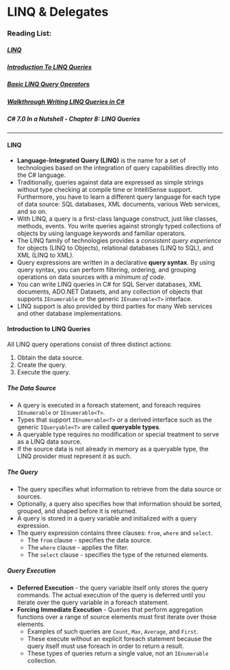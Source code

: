 # LINQ & Delegates

### Reading List:

##### [LINQ](https://docs.microsoft.com/en-us/dotnet/csharp/programming-guide/concepts/linq/)
##### [Introduction To LINQ Queries](https://docs.microsoft.com/en-us/dotnet/csharp/programming-guide/concepts/linq/introduction-to-linq-queries)
##### [Basic LINQ Query Operators](https://docs.microsoft.com/en-us/dotnet/csharp/programming-guide/concepts/linq/basic-linq-query-operations)
##### [Walkthrough Writing LINQ Queries in C#](https://docs.microsoft.com/en-us/dotnet/csharp/programming-guide/concepts/linq/walkthrough-writing-queries-linq)
##### C# 7.0 In a Nutshell - Chapter 8: LINQ Queries

---

#### LINQ

* **Language-Integrated Query (LINQ)** is the name for a set of technologies based on the integration of query capabilities directly into the C# language. 
* Traditionally, queries against data are expressed as simple strings without type checking at compile time or IntelliSense support. Furthermore, you have to learn a different query language for each type of data source: SQL databases, XML documents, various Web services, and so on. 
* With LINQ, a query is a first-class language construct, just like classes, methods, events. You write queries against strongly typed collections of objects by using language keywords and familiar operators. 
* The LINQ family of technologies provides a *consistent query experience* for objects (LINQ to Objects), relational databases (LINQ to SQL), and XML (LINQ to XML).
* Query expressions are written in a declarative **query syntax**. By using query syntax, you can perform filtering, ordering, and grouping operations on data sources with a *minimum of code*.
* You can write LINQ queries in C# for SQL Server databases, XML documents, ADO.NET Datasets, and any collection of objects that supports `IEnumerable` or the generic `IEnumerable<T>` interface. 
* LINQ support is also provided by third parties for many Web services and other database implementations.

#### Introduction to LINQ Queries

All LINQ query operations consist of three distinct actions:

1. Obtain the data source.
2. Create the query.
3. Execute the query.


##### The Data Source

* A query is executed in a foreach statement, and foreach requires `IEnumerable` or `IEnumerable<T>`. 
* Types that support `IEnumerable<T>` or a derived interface such as the generic `IQueryable<T>` are called **queryable types**.
* A queryable type requires no modification or special treatment to serve as a LINQ data source. 
* If the source data is not already in memory as a queryable type, the LINQ provider must represent it as such. 

##### The Query
* The query specifies what information to retrieve from the data source or sources.
* Optionally, a query also specifies how that information should be sorted, grouped, and shaped before it is returned. 
*  A query is stored in a query variable and initialized with a query expression.
*  The query expression contains three clauses: `from`, `where` and `select`.  
   *  The `from` clause - specifies the data source.
   *  The `where` clause - applies the filter.
   *  The `select` clause - specifies the type of the returned elements. 

##### Query Execution

* **Deferred Execution** - the query variable itself only stores the query commands. The actual execution of the query is deferred until you iterate over the query variable in a foreach statement. 
* **Forcing Immediate Execution** - Queries that perform aggregation functions over a range of source elements must first iterate over those elements. 
  * Examples of such queries are `Count`, `Max`, `Average`, and `First`. 
  * These execute without an explicit foreach statement because the query itself must use foreach in order to return a result. 
  * These types of queries return a single value, not an `IEnumerable` collection. 

